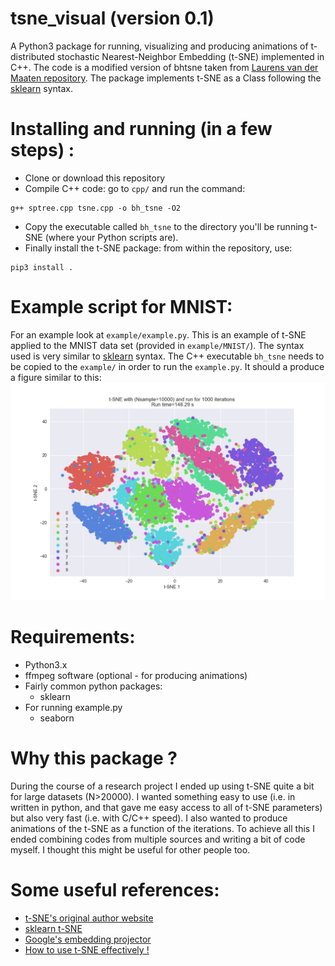 # tsne_visual (version 0.1)
A Python3 package for running, visualizing and producing animations of t-distributed stochastic Nearest-Neighbor Embedding (t-SNE) implemented in C++.
The code is a modified version of bhtsne taken from [Laurens van der Maaten repository](https://github.com/lvdmaaten/bhtsne). The package implements t-SNE as a Class following the [sklearn](http://scikit-learn.org/stable/modules/manifold.html#t-distributed-stochastic-neighbor-embedding-t-sne) syntax. 

# Installing and running (in a few steps) :
- Clone or download this repository
- Compile C++ code: go to ```cpp/``` and run the command:
```
g++ sptree.cpp tsne.cpp -o bh_tsne -O2
```
- Copy the executable called ```bh_tsne``` to the directory you'll be running t-SNE (where your Python scripts are).
- Finally install the t-SNE package: from within the repository, use:
```
pip3 install .
```
# Example script for MNIST: 
For an example look at ```example/example.py```. This is an example of t-SNE applied to the MNIST data set (provided in ```example/MNIST/```).
The syntax used is very similar to [sklearn](http://scikit-learn.org/stable/modules/manifold.html#t-distributed-stochastic-neighbor-embedding-t-sne) syntax. The C++ executable ```bh_tsne``` needs to be copied to the ```example/``` in order to run the ```example.py```.
It should a produce a figure similar to this: ![alt tag](https://github.com/alexandreday/tsne_visual/blob/master/example/example.png)


# Requirements:
- Python3.x
- ffmpeg software (optional - for producing animations)
- Fairly common python packages:
  - sklearn
- For running example.py
  - seaborn 

# Why this package ?
During the course of a research project I ended up using t-SNE quite a bit for large datasets (N>20000). I wanted something 
easy to use (i.e. in written in python, and that gave me easy access to all of t-SNE parameters) but also very fast (i.e. with C/C++ speed). I also wanted to produce animations of the t-SNE as a function of the iterations. To achieve all this I ended combining codes from multiple sources and writing a bit of code myself. I thought this might be useful for other people too. 

# Some useful references:
- [t-SNE's original author website](https://lvdmaaten.github.io/tsne/)
- [sklearn t-SNE](http://scikit-learn.org/stable/modules/generated/sklearn.manifold.TSNE.html)
- [Google's embedding projector](http://projector.tensorflow.org/)
- [How to use t-SNE effectively !](http://distill.pub/2016/misread-tsne/)

